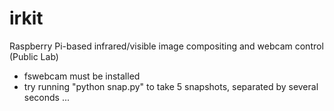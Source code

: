 irkit
=====

Raspberry Pi-based infrared/visible image compositing and webcam control (Public Lab)

* fswebcam must be installed
* try running "python snap.py" to take 5 snapshots, separated by several seconds ...
